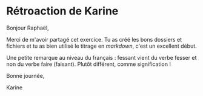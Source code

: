 # Rétroaction de Karine

Bonjour Raphaël,

Merci de m'avoir partagé cet exercice. Tu as créé les bons dossiers et fichiers et tu as bien utilisé le titrage en *markdown*, c'est un excellent début.

Une petite remarque au niveau du français : fessant vient du verbe fesser et non du verbe faire (faisant). Plutôt différent, comme signification !

Bonne journée,

Karine
